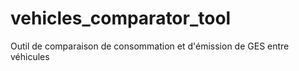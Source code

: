 # vehicles_comparator_tool
Outil de comparaison de consommation et d'émission de GES entre véhicules
